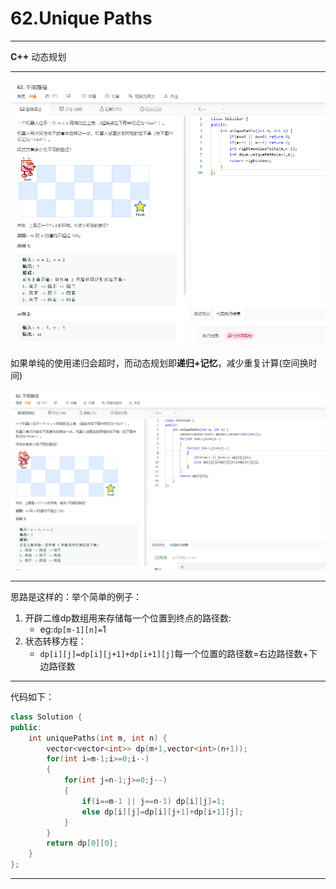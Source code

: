 # 62.Unique Paths

***

**C++** 动态规划

****

![62](../../images/leetcode/62.png)

如果单纯的使用递归会超时，而动态规划即**递归+记忆**，减少重复计算(空间换时间)

![62_1](../../images/leetcode/62_1.png)

*****

思路是这样的：举个简单的例子：

1. 开辟二维dp数组用来存储每一个位置到终点的路径数: 
   * eg:`dp[m-1][n]=`1
2. 状态转移方程：
   * `dp[i][j]=dp[i][j+1]+dp[i+1][j]`每一个位置的路径数=右边路径数+下边路径数

***

代码如下：

```c++
class Solution {
public:
    int uniquePaths(int m, int n) {
        vector<vector<int>> dp(m+1,vector<int>(n+1));
        for(int i=m-1;i>=0;i--)
        {
            for(int j=n-1;j>=0;j--)
            {
                if(i==m-1 || j==n-1) dp[i][j]=1;
                else dp[i][j]=dp[i][j+1]+dp[i+1][j];
            }
        }
        return dp[0][0];
    }
};
```

****

